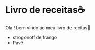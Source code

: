 # Livro de receitas:coffee:

Ola ! bem vindo ao meu livro de recitas:wave:

- strogonoff de frango
- Pavê
